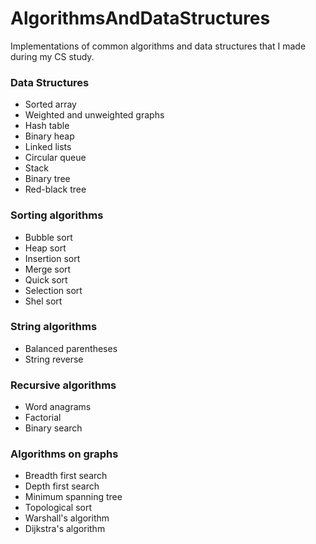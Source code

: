# AlgorithmsAndDataStructures

Implementations of common algorithms and data structures that I made during my CS study. 

### Data Structures

- Sorted array
- Weighted and unweighted graphs
- Hash table
- Binary heap
- Linked lists
- Circular queue
- Stack
- Binary tree
- Red-black tree

### Sorting algorithms

- Bubble sort
- Heap sort
- Insertion sort
- Merge sort
- Quick sort
- Selection sort
- Shel sort

### String algorithms

- Balanced parentheses
- String reverse

### Recursive algorithms

- Word anagrams
- Factorial
- Binary search

### Algorithms on graphs

- Breadth first search
- Depth first search
- Minimum spanning tree
- Topological sort
- Warshall's algorithm
- Dijkstra's algorithm
